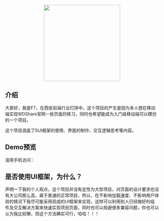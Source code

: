 <p align="center"><a href="http://www.wdshare.org/" target="_blank"><img width="250" src="http://www.wdshare.org/static/skin2015/img/logo.png"></a></p>

## 介绍
大家好，我是F7，在西安前端行业打拼中，这个项目的产生是因为本人想在移动端实现WDShare官网一些页面的练习，同时也希望能成为入门级移动端可以模仿的一个项目。

这个项目涵盖了SUI框架的使用、界面的制作、交互逻辑思考等内容。


## Demo预览
请用手机访问：


## 是否使用UI框架，为什么？

声明一下我的个人观点，这个项目并没有定性为大型项目，对页面的设计要求也没有大公司那么高，属于普通的正常项目，所以，在不影响加载速度、不影响用户体验的情况下我尽可能采用现成的UI框架来实现，这样可以利用别人已经做好的组件及交互解决方案来快速实现项目页面，同时也可以规避很多兼容问题，你也可以认为我比较懒，但这个方法确实可行，哈哈！！！